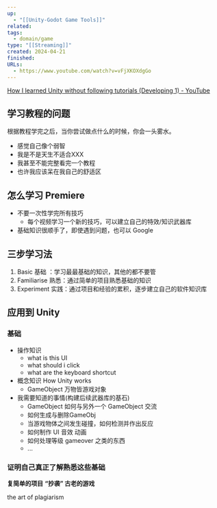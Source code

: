 ```yaml
---
up:
  - "[[Unity-Godot Game Tools]]"
related: 
tags:
  - domain/game
type: "[[Streaming]]"
created: 2024-04-21
finished: 
URLs:
  - https://www.youtube.com/watch?v=vFjXKOXdgGo
---
```

[How I learned Unity without following tutorials (Developing 1) - YouTube](https://www.youtube.com/watch?v=vFjXKOXdgGo)

## 学习教程的问题


根据教程学完之后，当你尝试做点什么的时候，你会一头雾水。


- 感觉自己像个弱智
- 我是不是天生不适合XXX
- 我甚至不能完整看完一个教程
- 也许我应该呆在我自己的舒适区


## 怎么学习 Premiere

- 不要一次性学完所有技巧
	- 每个视频学习一个新的技巧，可以建立自己的特效/知识武器库
- 基础知识很顺手了，即使遇到问题，也可以 Google


## 三步学习法


1. Basic 基础 ：学习最最基础的知识，其他的都不要管
2. Familiarise 熟悉：通过简单的项目熟悉基础的知识
3. Experiment 实践：通过项目和经验的累积，逐步建立自己的软件知识库


## 应用到 Unity

### 基础

- 操作知识
	- what is this UI
	- what should i click
	- what are the keyboard shortcut
- 概念知识 How Unity works
	- GameObject 万物皆游戏对象
- 我需要知道的事情(构建后续武器库的基石)
	- GameObject 如何与另外一个 GameObject 交流
	- 如何生成与删除GameObj
	- 当游戏物体之间发生碰撞，如何检测并作出反应
	- 如何制作 UI 音效 动画
	- 如何处理等级 gameover 之类的东西
	- ...

### 证明自己真正了解熟悉这些基础


**复简单的项目**
**“抄袭” 古老的游戏**

the art of plagiarism


### 
